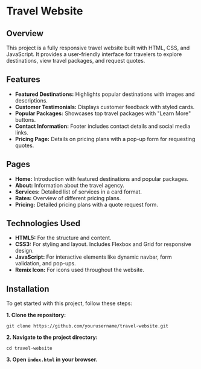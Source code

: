 # Travel Website

## Overview
This project is a fully responsive travel website built with HTML, CSS, and JavaScript. It provides a user-friendly interface for travelers to explore destinations, view travel packages, and request quotes.

## Features
* **Featured Destinations:** Highlights popular destinations with images and descriptions.
* **Customer Testimonials:** Displays customer feedback with styled cards.
* **Popular Packages:** Showcases top travel packages with "Learn More" buttons.
* **Contact Information:** Footer includes contact details and social media links.
* **Pricing Page:** Details on pricing plans with a pop-up form for requesting quotes.

## Pages
* **Home:** Introduction with featured destinations and popular packages.
* **About:** Information about the travel agency.
* **Services:** Detailed list of services in a card format.
* **Rates:** Overview of different pricing plans.
* **Pricing:** Detailed pricing plans with a quote request form.

## Technologies Used
*  **HTML5:** For the structure and content.
* **CSS3:** For styling and layout. Includes Flexbox and Grid for responsive design.
* **JavaScript:** For interactive elements like dynamic navbar, form validation, and pop-ups.
* **Remix Icon:** For icons used throughout the website.

## Installation
To get started with this project, follow these steps:

**1. Clone the repository:**
```
git clone https://github.com/yourusername/travel-website.git
```

**2. Navigate to the project directory:**
```
cd travel-website
```

**3. Open `index.html` in your browser.**

